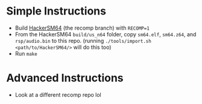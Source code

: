 # Simple Instructions
 - Build [HackerSM64](https://github.com/someone2639/ultrasm64-extbounds/tree/recomp) (the recomp branch) with `RECOMP=1`
 - From the HackerSM64 `build/us_n64` folder, copy `sm64.elf`, `sm64.z64`, and `rsp/audio.bin` to this repo. (running `./tools/import.sh <path/to/HackerSM64/>` will do this too)
 - Run `make`

# Advanced Instructions
 - Look at a different recomp repo lol